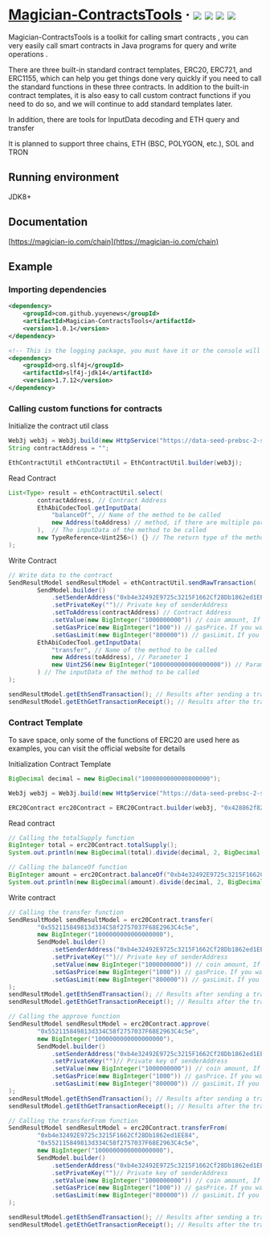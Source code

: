 <h1> 
    <a href="https://magician-io.com">Magician-ContractsTools</a> ·
    <img src="https://img.shields.io/badge/licenes-MIT-brightgreen.svg"/>
    <img src="https://img.shields.io/badge/jdk-8+-brightgreen.svg"/>
    <img src="https://img.shields.io/badge/maven-3.5.4+-brightgreen.svg"/>
    <img src="https://img.shields.io/badge/release-master-brightgreen.svg"/>
</h1>

Magician-ContractsTools is a toolkit for calling smart contracts , you can very easily call smart contracts in Java programs for query and write operations .

There are three built-in standard contract templates, ERC20, ERC721, and ERC1155, which can help you get things done very quickly if you need to call the standard functions in these three contracts. In addition to the built-in contract templates, it is also easy to call custom contract functions if you need to do so, and we will continue to add standard templates later.

In addition, there are tools for InputData decoding and ETH query and transfer

It is planned to support three chains, ETH (BSC, POLYGON, etc.), SOL and TRON

## Running environment

JDK8+

## Documentation

[https://magician-io.com/chain](https://magician-io.com/chain)

## Example

### Importing dependencies
```xml
<dependency>
    <groupId>com.github.yuyenews</groupId>
    <artifactId>Magician-ContractsTools</artifactId>
    <version>1.0.1</version>
</dependency>

<!-- This is the logging package, you must have it or the console will not see anything, any logging package that can bridge with slf4j is supported -->
<dependency>
    <groupId>org.slf4j</groupId>
    <artifactId>slf4j-jdk14</artifactId>
    <version>1.7.12</version>
</dependency>
```

### Calling custom functions for contracts

Initialize the contract util class

```java
Web3j web3j = Web3j.build(new HttpService("https://data-seed-prebsc-2-s1.binance.org:8545"));
String contractAddress = "";

EthContractUtil ethContractUtil = EthContractUtil.builder(web3j);
```

Read Contract

```java
List<Type> result = ethContractUtil.select(
        contractAddress, // Contract Address
        EthAbiCodecTool.getInputData(
            "balanceOf", // Name of the method to be called
            new Address(toAddress) // method, if there are multiple parameters, you can continue to pass the next parameter
        ),  // The inputData of the method to be called
        new TypeReference<Uint256>() {} // The return type of the method, if there is more than one return value, you can continue to pass the next parameter
);
```

Write Contract

```java
// Write data to the contract
SendResultModel sendResultModel = ethContractUtil.sendRawTransaction(
        SendModel.builder()
            .setSenderAddress("0xb4e32492E9725c3215F1662Cf28Db1862ed1EE84") // Address of the caller
            .setPrivateKey("")// Private key of senderAddress
            .setToAddress(contractAddress) // Contract Address
            .setValue(new BigInteger("1000000000")) // coin amount, If you want to use the default value, you can pass null directly or leave this parameter out.
            .setGasPrice(new BigInteger("1000")) // gasPrice，If you want to use the default value, you can pass null directly or leave this parameter out.
            .setGasLimit(new BigInteger("800000")) // gasLimit，If you want to use the default value, you can pass null directly or leave this parameter out.
        EthAbiCodecTool.getInputData(
            "transfer", // Name of the method to be called
            new Address(toAddress), // Parameter 1
            new Uint256(new BigInteger("1000000000000000000")) // Parameter 2，If there are other parameters, you can go ahead and pass in the next
        ) // The inputData of the method to be called
);

sendResultModel.getEthSendTransaction(); // Results after sending a transaction
sendResultModel.getEthGetTransactionReceipt(); // Results after the transaction is broadcast
```

### Contract Template

To save space, only some of the functions of ERC20 are used here as examples, you can visit the official website for details

Initialization Contract Template
```java
BigDecimal decimal = new BigDecimal("1000000000000000000");

Web3j web3j = Web3j.build(new HttpService("https://data-seed-prebsc-2-s1.binance.org:8545"));

ERC20Contract erc20Contract = ERC20Contract.builder(web3j, "0x428862f821b1A5eFff5B258583572451229eEeA6");
```

Read contract
```java
// Calling the totalSupply function
BigInteger total = erc20Contract.totalSupply();
System.out.println(new BigDecimal(total).divide(decimal, 2, BigDecimal.ROUND_UP));

// Calling the balanceOf function
BigInteger amount = erc20Contract.balanceOf("0xb4e32492E9725c3215F1662Cf28Db1862ed1EE84");
System.out.println(new BigDecimal(amount).divide(decimal, 2, BigDecimal.ROUND_UP));
```

Write contract
```java
// Calling the transfer function
SendResultModel sendResultModel = erc20Contract.transfer(
        "0x552115849813d334C58f2757037F68E2963C4c5e",
        new BigInteger("1000000000000000000"),
        SendModel.builder()
            .setSenderAddress("0xb4e32492E9725c3215F1662Cf28Db1862ed1EE84") // Address of the caller
            .setPrivateKey("")// Private key of senderAddress
            .setValue(new BigInteger("1000000000")) // coin amount, If you want to use the default value, you can pass null directly or leave this parameter out.
            .setGasPrice(new BigInteger("1000")) // gasPrice，If you want to use the default value, you can pass null directly or leave this parameter out.
            .setGasLimit(new BigInteger("800000")) // gasLimit，If you want to use the default value, you can pass null directly or leave this parameter out.
);
sendResultModel.getEthSendTransaction(); // Results after sending a transaction
sendResultModel.getEthGetTransactionReceipt(); // Results after the transaction is broadcast

// Calling the approve function
SendResultModel sendResultModel = erc20Contract.approve(
        "0x552115849813d334C58f2757037F68E2963C4c5e",
        new BigInteger("1000000000000000000"),
        SendModel.builder()
            .setSenderAddress("0xb4e32492E9725c3215F1662Cf28Db1862ed1EE84") // Address of the caller
            .setPrivateKey("")// Private key of senderAddress
            .setValue(new BigInteger("1000000000")) // coin amount, If you want to use the default value, you can pass null directly or leave this parameter out.
            .setGasPrice(new BigInteger("1000")) // gasPrice，If you want to use the default value, you can pass null directly or leave this parameter out.
            .setGasLimit(new BigInteger("800000")) // gasLimit，If you want to use the default value, you can pass null directly or leave this parameter out.
);
sendResultModel.getEthSendTransaction(); // Results after sending a transaction
sendResultModel.getEthGetTransactionReceipt(); // Results after the transaction is broadcast

// Calling the transferFrom function
SendResultModel sendResultModel = erc20Contract.transferFrom(
        "0xb4e32492E9725c3215F1662Cf28Db1862ed1EE84",
        "0x552115849813d334C58f2757037F68E2963C4c5e",
        new BigInteger("1000000000000000000"),
        SendModel.builder()
            .setSenderAddress("0xb4e32492E9725c3215F1662Cf28Db1862ed1EE84") // Address of the caller
            .setPrivateKey("")// Private key of senderAddress
            .setValue(new BigInteger("1000000000")) // coin amount, If you want to use the default value, you can pass null directly or leave this parameter out.
            .setGasPrice(new BigInteger("1000")) // gasPrice，If you want to use the default value, you can pass null directly or leave this parameter out.
            .setGasLimit(new BigInteger("800000")) // gasLimit，If you want to use the default value, you can pass null directly or leave this parameter out.
);

sendResultModel.getEthSendTransaction(); // Results after sending a transaction
sendResultModel.getEthGetTransactionReceipt(); // Results after the transaction is broadcast
```
